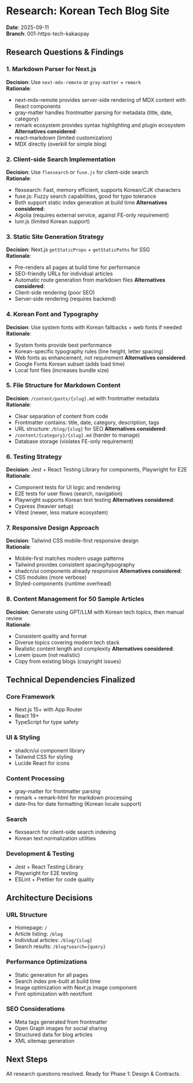 # Research: Korean Tech Blog Site

**Date**: 2025-09-11  
**Branch**: 001-https-tech-kakaopay  

## Research Questions & Findings

### 1. Markdown Parser for Next.js
**Decision**: Use `next-mdx-remote` or `gray-matter` + `remark`  
**Rationale**: 
- next-mdx-remote provides server-side rendering of MDX content with React components
- gray-matter handles frontmatter parsing for metadata (title, date, category)
- remark ecosystem provides syntax highlighting and plugin ecosystem
**Alternatives considered**: 
- react-markdown (limited customization)
- MDX directly (overkill for simple blog)

### 2. Client-side Search Implementation
**Decision**: Use `flexsearch` or `fuse.js` for client-side search  
**Rationale**:
- flexsearch: Fast, memory efficient, supports Korean/CJK characters
- fuse.js: Fuzzy search capabilities, good for typo tolerance
- Both support static index generation at build time
**Alternatives considered**:
- Algolia (requires external service, against FE-only requirement)
- lunr.js (limited Korean support)

### 3. Static Site Generation Strategy
**Decision**: Next.js `getStaticProps` + `getStaticPaths` for SSG  
**Rationale**:
- Pre-renders all pages at build time for performance
- SEO-friendly URLs for individual articles
- Automatic route generation from markdown files
**Alternatives considered**:
- Client-side rendering (poor SEO)
- Server-side rendering (requires backend)

### 4. Korean Font and Typography
**Decision**: Use system fonts with Korean fallbacks + web fonts if needed  
**Rationale**:
- System fonts provide best performance
- Korean-specific typography rules (line height, letter spacing)
- Web fonts as enhancement, not requirement
**Alternatives considered**:
- Google Fonts Korean subset (adds load time)
- Local font files (increases bundle size)

### 5. File Structure for Markdown Content
**Decision**: `/content/posts/{slug}.md` with frontmatter metadata  
**Rationale**:
- Clear separation of content from code
- Frontmatter contains: title, date, category, description, tags
- URL structure: `/blog/{slug}` for SEO
**Alternatives considered**:
- `/content/{category}/{slug}.md` (harder to manage)
- Database storage (violates FE-only requirement)

### 6. Testing Strategy
**Decision**: Jest + React Testing Library for components, Playwright for E2E  
**Rationale**:
- Component tests for UI logic and rendering
- E2E tests for user flows (search, navigation)
- Playwright supports Korean text testing
**Alternatives considered**:
- Cypress (heavier setup)
- Vitest (newer, less mature ecosystem)

### 7. Responsive Design Approach
**Decision**: Tailwind CSS mobile-first responsive design  
**Rationale**:
- Mobile-first matches modern usage patterns
- Tailwind provides consistent spacing/typography
- shadcn/ui components already responsive
**Alternatives considered**:
- CSS modules (more verbose)
- Styled-components (runtime overhead)

### 8. Content Management for 50 Sample Articles
**Decision**: Generate using GPT/LLM with Korean tech topics, then manual review  
**Rationale**:
- Consistent quality and format
- Diverse topics covering modern tech stack
- Realistic content length and complexity
**Alternatives considered**:
- Lorem ipsum (not realistic)
- Copy from existing blogs (copyright issues)

## Technical Dependencies Finalized

### Core Framework
- Next.js 15+ with App Router
- React 19+
- TypeScript for type safety

### UI & Styling
- shadcn/ui component library
- Tailwind CSS for styling
- Lucide React for icons

### Content Processing
- gray-matter for frontmatter parsing
- remark + remark-html for markdown processing
- date-fns for date formatting (Korean locale support)

### Search
- flexsearch for client-side search indexing
- Korean text normalization utilities

### Development & Testing
- Jest + React Testing Library
- Playwright for E2E testing
- ESLint + Prettier for code quality

## Architecture Decisions

### URL Structure
- Homepage: `/`
- Article listing: `/blog`
- Individual articles: `/blog/{slug}`
- Search results: `/blog?search={query}`

### Performance Optimizations
- Static generation for all pages
- Search index pre-built at build time
- Image optimization with Next.js Image component
- Font optimization with next/font

### SEO Considerations
- Meta tags generated from frontmatter
- Open Graph images for social sharing
- Structured data for blog articles
- XML sitemap generation

## Next Steps
All research questions resolved. Ready for Phase 1: Design & Contracts.
